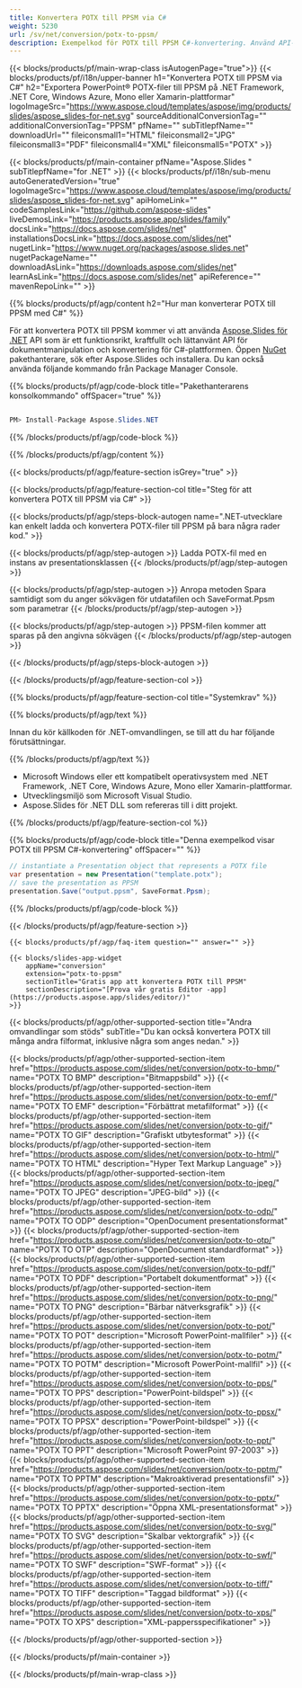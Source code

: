 ```yaml
---
title: Konvertera POTX till PPSM via C#
weight: 5230
url: /sv/net/conversion/potx-to-ppsm/ 
description: Exempelkod för POTX till PPSM C#-konvertering. Använd API-exempelkod för batch POTX-filer till PPSM-konvertering inom VB.NET, Asp.NET eller någon .NET-baserad applikation.
---
```


{{< blocks/products/pf/main-wrap-class isAutogenPage="true">}}
{{< blocks/products/pf/i18n/upper-banner h1="Konvertera POTX till PPSM via C#" h2="Exportera PowerPoint® POTX-filer till PPSM på .NET Framework, .NET Core, Windows Azure, Mono eller Xamarin-plattformar" logoImageSrc="https://www.aspose.cloud/templates/aspose/img/products/slides/aspose_slides-for-net.svg" sourceAdditionalConversionTag="" additionalConversionTag="PPSM" pfName="" subTitlepfName="" downloadUrl="" fileiconsmall1="HTML" fileiconsmall2="JPG" fileiconsmall3="PDF" fileiconsmall4="XML" fileiconsmall5="POTX" >}}

{{< blocks/products/pf/main-container pfName="Aspose.Slides " subTitlepfName="for .NET" >}}
{{< blocks/products/pf/i18n/sub-menu autoGeneratedVersion="true" logoImageSrc="https://www.aspose.cloud/templates/aspose/img/products/slides/aspose_slides-for-net.svg" apiHomeLink="" codeSamplesLink="https://github.com/aspose-slides" liveDemosLink="https://products.aspose.app/slides/family" docsLink="https://docs.aspose.com/slides/net" installationsDocsLink="https://docs.aspose.com/slides/net" nugetLink="https://www.nuget.org/packages/aspose.slides.net" nugetPackageName="" downloadAsLink="https://downloads.aspose.com/slides/net" learnAsLink="https://docs.aspose.com/slides/net" apiReference="" mavenRepoLink="" >}}

{{% blocks/products/pf/agp/content h2="Hur man konverterar POTX till PPSM med C#" %}}

 För att konvertera POTX till PPSM kommer vi att använda
 [Aspose.Slides för .NET](https://products.aspose.com/slides/net)
 API som är ett funktionsrikt, kraftfullt och lättanvänt API för dokumentmanipulation och konvertering för C#-plattformen. Öppen
 [NuGet](https://www.nuget.org/packages/aspose.slides.net)
 pakethanterare, sök efter
 Aspose.Slides
 och installera. Du kan också använda följande kommando från Package Manager Console.

{{% blocks/products/pf/agp/code-block title="Pakethanterarens konsolkommando" offSpacer="true" %}}

```cs

PM> Install-Package Aspose.Slides.NET

```

{{% /blocks/products/pf/agp/code-block %}}

{{% /blocks/products/pf/agp/content %}}

{{< blocks/products/pf/agp/feature-section isGrey="true" >}}


{{< blocks/products/pf/agp/feature-section-col title="Steg för att konvertera POTX till PPSM via C#" >}}

{{< blocks/products/pf/agp/steps-block-autogen name=".NET-utvecklare kan enkelt ladda och konvertera POTX-filer till PPSM på bara några rader kod." >}}

{{< blocks/products/pf/agp/step-autogen >}}
Ladda POTX-fil med en instans av presentationsklassen
{{< /blocks/products/pf/agp/step-autogen >}}

{{< blocks/products/pf/agp/step-autogen >}}
Anropa metoden Spara samtidigt som du anger sökvägen för utdatafilen och SaveFormat.Ppsm som parametrar
{{< /blocks/products/pf/agp/step-autogen >}}

{{< blocks/products/pf/agp/step-autogen >}}
PPSM-filen kommer att sparas på den angivna sökvägen
{{< /blocks/products/pf/agp/step-autogen >}}

{{< /blocks/products/pf/agp/steps-block-autogen >}}

{{< /blocks/products/pf/agp/feature-section-col >}}

{{% blocks/products/pf/agp/feature-section-col title="Systemkrav" %}}

{{% blocks/products/pf/agp/text %}}

 Innan du kör källkoden för .NET-omvandlingen, se till att du har följande förutsättningar.

{{% /blocks/products/pf/agp/text %}}

- Microsoft Windows eller ett kompatibelt operativsystem med .NET Framework, .NET Core, Windows Azure, Mono eller Xamarin-plattformar.
- Utvecklingsmiljö som Microsoft Visual Studio.
- Aspose.Slides för .NET DLL som refereras till i ditt projekt.

{{% /blocks/products/pf/agp/feature-section-col %}}

{{% blocks/products/pf/agp/code-block title="Denna exempelkod visar POTX till PPSM C#-konvertering" offSpacer="" %}}

```cs
// instantiate a Presentation object that represents a POTX file
var presentation = new Presentation("template.potx");
// save the presentation as PPSM
presentation.Save("output.ppsm", SaveFormat.Ppsm); 

```

{{% /blocks/products/pf/agp/code-block %}}

{{< /blocks/products/pf/agp/feature-section >}}

    {{< blocks/products/pf/agp/faq-item question="" answer="" >}}
 

<!-- aboutfile Starts -->

<!-- aboutfile Ends -->

    {{< blocks/slides-app-widget 
        appName="conversion"
        extension="potx-to-ppsm"
        sectionTitle="Gratis app att konvertera POTX till PPSM" 
        sectionDescription="[Prova vår gratis Editor -app](https://products.aspose.app/slides/editor/)" 
    >}}
    
{{< blocks/products/pf/agp/other-supported-section title="Andra omvandlingar som stöds" subTitle="Du kan också konvertera POTX till många andra filformat, inklusive några som anges nedan." >}}

{{< blocks/products/pf/agp/other-supported-section-item href="https://products.aspose.com/slides/net/conversion/potx-to-bmp/" name="POTX TO BMP" description="Bitmappsbild" >}}
{{< blocks/products/pf/agp/other-supported-section-item href="https://products.aspose.com/slides/net/conversion/potx-to-emf/" name="POTX TO EMF" description="Förbättrat metafilformat" >}}
{{< blocks/products/pf/agp/other-supported-section-item href="https://products.aspose.com/slides/net/conversion/potx-to-gif/" name="POTX TO GIF" description="Grafiskt utbytesformat" >}}
{{< blocks/products/pf/agp/other-supported-section-item href="https://products.aspose.com/slides/net/conversion/potx-to-html/" name="POTX TO HTML" description="Hyper Text Markup Language" >}}
{{< blocks/products/pf/agp/other-supported-section-item href="https://products.aspose.com/slides/net/conversion/potx-to-jpeg/" name="POTX TO JPEG" description="JPEG-bild" >}}
{{< blocks/products/pf/agp/other-supported-section-item href="https://products.aspose.com/slides/net/conversion/potx-to-odp/" name="POTX TO ODP" description="OpenDocument presentationsformat" >}}
{{< blocks/products/pf/agp/other-supported-section-item href="https://products.aspose.com/slides/net/conversion/potx-to-otp/" name="POTX TO OTP" description="OpenDocument standardformat" >}}
{{< blocks/products/pf/agp/other-supported-section-item href="https://products.aspose.com/slides/net/conversion/potx-to-pdf/" name="POTX TO PDF" description="Portabelt dokumentformat" >}}
{{< blocks/products/pf/agp/other-supported-section-item href="https://products.aspose.com/slides/net/conversion/potx-to-png/" name="POTX TO PNG" description="Bärbar nätverksgrafik" >}}
{{< blocks/products/pf/agp/other-supported-section-item href="https://products.aspose.com/slides/net/conversion/potx-to-pot/" name="POTX TO POT" description="Microsoft PowerPoint-mallfiler" >}}
{{< blocks/products/pf/agp/other-supported-section-item href="https://products.aspose.com/slides/net/conversion/potx-to-potm/" name="POTX TO POTM" description="Microsoft PowerPoint-mallfil" >}}
{{< blocks/products/pf/agp/other-supported-section-item href="https://products.aspose.com/slides/net/conversion/potx-to-pps/" name="POTX TO PPS" description="PowerPoint-bildspel" >}}
{{< blocks/products/pf/agp/other-supported-section-item href="https://products.aspose.com/slides/net/conversion/potx-to-ppsx/" name="POTX TO PPSX" description="PowerPoint-bildspel" >}}
{{< blocks/products/pf/agp/other-supported-section-item href="https://products.aspose.com/slides/net/conversion/potx-to-ppt/" name="POTX TO PPT" description="Microsoft PowerPoint 97-2003" >}}
{{< blocks/products/pf/agp/other-supported-section-item href="https://products.aspose.com/slides/net/conversion/potx-to-pptm/" name="POTX TO PPTM" description="Makroaktiverad presentationsfil" >}}
{{< blocks/products/pf/agp/other-supported-section-item href="https://products.aspose.com/slides/net/conversion/potx-to-pptx/" name="POTX TO PPTX" description="Öppna XML-presentationsformat" >}}
{{< blocks/products/pf/agp/other-supported-section-item href="https://products.aspose.com/slides/net/conversion/potx-to-svg/" name="POTX TO SVG" description="Skalbar vektorgrafik" >}}
{{< blocks/products/pf/agp/other-supported-section-item href="https://products.aspose.com/slides/net/conversion/potx-to-swf/" name="POTX TO SWF" description="SWF-format" >}}
{{< blocks/products/pf/agp/other-supported-section-item href="https://products.aspose.com/slides/net/conversion/potx-to-tiff/" name="POTX TO TIFF" description="Taggad bildformat" >}}
{{< blocks/products/pf/agp/other-supported-section-item href="https://products.aspose.com/slides/net/conversion/potx-to-xps/" name="POTX TO XPS" description="XML-pappersspecifikationer" >}}

{{< /blocks/products/pf/agp/other-supported-section >}}

{{< /blocks/products/pf/main-container >}}
    
{{< /blocks/products/pf/main-wrap-class >}}